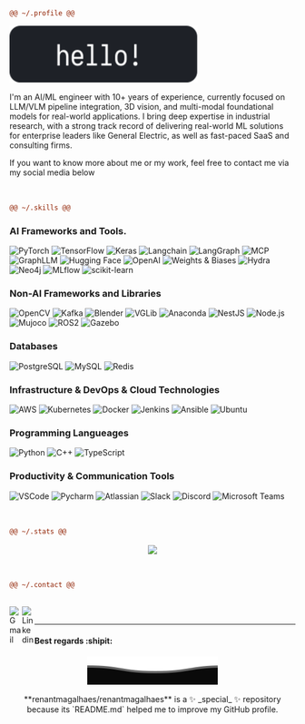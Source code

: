 ```diff
@@ ~/.profile @@
```
<img height="100px" src="./svg/hello.svg"> 

I'm an AI/ML engineer with 10+ years of experience, currently focused on LLM/VLM pipeline integration, 3D vision, and multi-modal foundational models for real-world applications. I bring deep expertise in industrial research, with a strong track record of delivering real-world ML solutions for enterprise leaders like General Electric, as well as fast-paced SaaS and consulting firms.

If you want to know more about me or my work, feel free to contact me via my social media below
<!--
or [access my website.](https://future-link)
-->

<br />

```diff
@@ ~/.skills @@
```

### AI Frameworks and Tools.

<p>
  <img alt="PyTorch" src="https://img.shields.io/badge/-PyTorch-EE4C2C?style=flat&logo=pytorch&logoColor=white" />
  <img alt="TensorFlow" src="https://img.shields.io/badge/-TensorFlow-FF6F00?style=flat&logo=tensorflow&logoColor=white" />
  <img alt="Keras" src="https://img.shields.io/badge/-Keras-D00000?style=flat&logo=keras&logoColor=white" />
  <img alt="Langchain" src="https://img.shields.io/badge/-Langchain-F6AA1C?style=flat&logo=langchain&logoColor=white" />
  <img alt="LangGraph" src="https://img.shields.io/badge/-LangGraph-007ACC?style=flat&logo=python&logoColor=white" />
  <img alt="MCP" src="https://img.shields.io/badge/-MCP-007ACC?style=flat&logo=python&logoColor=white" />
  <img alt="GraphLLM" src="https://img.shields.io/badge/-GraphLLM-007ACC?style=flat&logo=python&logoColor=white" />
  <img alt="Hugging Face" src="https://img.shields.io/badge/-Hugging%20Face-FF6C37?style=flat&logo=huggingface&logoColor=white" />
  <img alt="OpenAI" src="https://img.shields.io/badge/-OpenAI-412991?style=flat&logo=openai&logoColor=white" />
  <img alt="Weights & Biases" src="https://img.shields.io/badge/-Wandb-FF2626?style=flat&logo=weightsandbiases&logoColor=white" />
  <img alt="Hydra" src="https://img.shields.io/badge/-Hydra-0E1C36?style=flat&logo=hydra&logoColor=white" />
  <img alt="Neo4j" src="https://img.shields.io/badge/-Neo4j-008CC1?style=flat&logo=neo4j&logoColor=white" />
  <img alt="MLflow" src="https://img.shields.io/badge/-MLflow-13B6A9?style=flat&logo=mlflow&logoColor=white" />
  <img alt="scikit-learn" src="https://img.shields.io/badge/-scikit--learn-F7931E?style=flat&logo=scikit-learn&logoColor=white" />
</p>

### Non-AI Frameworks and Libraries

<p>
  <img alt="OpenCV" src="https://img.shields.io/badge/-OpenCV-FF3D00?style=flat&logo=opencv&logoColor=white" />
  <img alt="Kafka" src="https://img.shields.io/badge/-Kafka-231F20?style=flat&logo=apachekafka&logoColor=white" />
  <img alt="Blender" src="https://img.shields.io/badge/-Blender-F5792A?style=flat&logo=blender&logoColor=white" />
  <img alt="VGLib" src="https://img.shields.io/badge/-VGLib-0096FF?style=flat&logo=vglib&logoColor=white" />
  <img alt="Anaconda" src="https://img.shields.io/badge/-Anaconda-44A833?style=flat&logo=anaconda&logoColor=white" />
  <img alt="NestJS" src="https://img.shields.io/badge/-NestJS-E0234E?style=flat&logo=nestjs&logoColor=white" />
  <img alt="Node.js" src="https://img.shields.io/badge/-Node.js-339933?style=flat&logo=node.js&logoColor=white" />
  <img alt="Mujoco" src="https://img.shields.io/badge/-Mujoco-FF6F61?style=flat&logo=mujoco&logoColor=white" />
  <img alt="ROS2" src="https://img.shields.io/badge/-ROS2-C22D40?style=flat&logo=ros&logoColor=white" />
  <img alt="Gazebo" src="https://img.shields.io/badge/-Gazebo-666666?style=flat&logo=gazebo&logoColor=white" />
</p>

### Databases
<p>
  <img alt="PostgreSQL" src="https://img.shields.io/badge/-PostgreSQL-336791?style=flat&logo=postgresql&logoColor=white" />
  <img alt="MySQL" src="https://img.shields.io/badge/-MySQL-4479A1?style=flat&logo=mysql&logoColor=white" />
  <img alt="Redis" src="https://img.shields.io/badge/-Redis-DC382D?style=flat&logo=redis&logoColor=white" />
</p>

### Infrastructure & DevOps & Cloud Technologies
<p>
  <img alt="AWS" src="https://img.shields.io/badge/-AWS-FB542B?style=flat&logo=amazon&logoColor=white" />
  <img alt="Kubernetes" src="https://img.shields.io/badge/-Kubernetes-326CE5?style=flat&logo=kubernetes&logoColor=white" />
  <img alt="Docker" src="https://img.shields.io/badge/-Docker-2496ED?style=flat&logo=docker&logoColor=white" />
  <img alt="Jenkins" src="https://img.shields.io/badge/-Jenkins-557C94?style=flat&logo=jenkins&logoColor=white" />
  <img alt="Ansible" src="https://img.shields.io/badge/-Ansible-EE0000?style=flat&logo=ansible&logoColor=white" />
  <img alt="Ubuntu" src="https://img.shields.io/badge/-Ubuntu-E95420?style=flat&logo=ubuntu&logoColor=white" /> 
</p>

### Programming Langueages
<p>
  <img alt="Python" src="https://img.shields.io/badge/-Python-3776AB?style=flat&logo=python&logoColor=white" />
  <img alt="C++" src="https://img.shields.io/badge/-C++-00599C?style=flat&logo=c%2B%2B&logoColor=white" />
  <img alt="TypeScript" src="https://img.shields.io/badge/-TypeScript-3178C6?style=flat&logo=typescript&logoColor=white" />
</p>

### Productivity & Communication Tools
<p>
  <img alt="VSCode" src="https://img.shields.io/badge/-VSCode-007ACC?style=flat&logo=visual-studio-code&logoColor=white" /> 
  <img alt="Pycharm" <img src="https://img.shields.io/badge/-PyCharm-5865F2?style=flat&logo=pycharm&logoColor=white" /> 
  <img alt="Atlassian" src="https://img.shields.io/badge/-Atlassian-262577?style=flat&logo=atlassian&logoColor=white" /> 
  <img alt="Slack" src="https://img.shields.io/badge/-Slack-4A154B?style=flat&logo=slack&logoColor=white" /> 
  <img alt="Discord" src="https://img.shields.io/badge/-Discord-5865F2?style=flat&logo=discord&logoColor=white" />
  <img alt="Microsoft Teams" src="https://img.shields.io/badge/-Microsoft%20Teams-6264A7?style=flat&logo=microsoftteams&logoColor=white" />
</p>

<br />

```diff
@@ ~/.stats @@
```

<p align="center">
  <a href="https://github.com/renantmagalhaes?tab=repositories">
    <img
      align="center"
      src="https://github-readme-stats.vercel.app/api?username=emedinac&show_icons=true&theme=tokyonight"
    />
  </a>
</p>
<br />

```diff
@@ ~/.contact @@
```

<br/>
<a href="mailto:edgarmedina1801@gmail.com">
  <img align="left" alt="Gmail" width="22px" src="https://upload.wikimedia.org/wikipedia/commons/7/7e/Gmail_icon_(2020).svg" />
</a>
<a href="https://www.linkedin.com/in/emedinac/">
  <img align="left" alt="Linkedin" width="22px" src="https://upload.wikimedia.org/wikipedia/commons/c/ca/LinkedIn_logo_initials.png" />
</a>
<br />

*************

#### Best regards :shipit:
<p align="center" dir="auto">
        <a target="_blank" rel="noopener noreferrer" href="https://raw.githubusercontent.com/emedinac/emedinac/master/svg/Bottom.svg"><img src="https://raw.githubusercontent.com/emedinac/emedinac/master/svg/Bottom.svg" alt="Github Stats" style="max-width: 100%;color:blue"></a>

</p>

<p align="center" dir="auto">
**renantmagalhaes/renantmagalhaes** is a ✨ _special_ ✨ repository because its `README.md` helped me to improve my GitHub profile.
</p>

<!--
Here are some ideas to get you started:

- 🔭 I’m currently working on ...
- 🌱 I’m currently learning ...
- 👯 I’m looking to collaborate on ...
- 🤔 I’m looking for help with ...
- 💬 Ask me about ...
- 📫 How to reach me: ...
- 😄 Pronouns: ...
- ⚡ Fun fact: ...
-->
